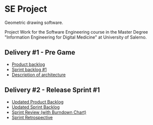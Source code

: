 # SE Project
Geometric drawing software.

Project Work for the Software Engineering course in the Master Degree "Information Engineering for Digital Medicine" at University of Salerno.

## Delivery #1 - Pre Game

- [Product backlog](https://docs.google.com/document/d/1o9x3ZHrCiKFyzdzuwDwU4eLUy4az84aDqUEPeN_8Hg8/edit?usp=sharing)
- [Sprint backlog #1](https://docs.google.com/document/d/1Hxhovxr7YyvajzBjsuj5s6qUzFyGEVjyyc-NWSEW55E/edit?usp=sharing)
- [Description of architecture](https://docs.google.com/document/d/1o8qCWRSiezIrLnhqBin4rh_9KJnvN8Kyz5hhLJqm3Ek/edit?usp=sharing)

## Delivery #2 - Release Sprint #1

- [Updated Product Backlog](https://docs.google.com/document/d/1BLJKF6cVJxPliRNfF4fsp9c2g663F5eifGOqOKUP7Zk/edit?usp=sharing)
- [Updated Sprint Backlog](https://docs.google.com/document/d/1DTkK0TwdU_PNtXiMamGJrplGIw2DcwVAMQ8bSixHLP8/edit?usp=sharing)
- [Sprint Review (with Burndown Chart)](https://docs.google.com/document/d/1RMuoDxoCA4k4N0CQGtpPQ4Jcsn38Gqyr7et6dgfPFUI/edit?usp=sharing)
- [Sprint Retrospective](https://docs.google.com/document/d/1e-XvOE9htJAhOySCZjL_f3haA7O6rEaMddonTWKBQkg/edit?usp=sharing)
